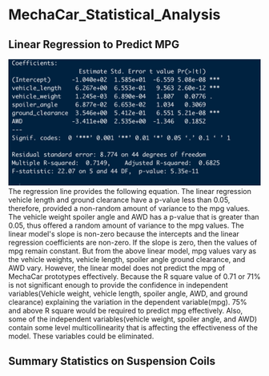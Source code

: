 # MechaCar_Statistical_Analysis
## Linear Regression to Predict MPG
![linear_regression.png](linear_regression.png)
The regression line provides the following equation.
The linear regression vehicle length and ground clearance have a p-value less than 0.05, therefore, provided a non-random amount of variance to the mpg values. The vehicle weight spoiler angle and AWD has a p-value that is greater than 0.05, thus offered a random amount of variance to the mpg values. 
The linear model's slope is non-zero because the intercepts and the linear regression coefficients are non-zero. If the slope is zero, then the values of mpg remain constant. But from the above linear model, mpg values vary as the vehicle weights, vehicle length, spoiler angle ground clearance, and AWD vary. 
However, the linear model does not predict the mpg of MechaCar prototypes effectively. Because the R square value of 0.71 or 71% is not significant enough to provide the confidence in independent variables(Vehicle weight, vehicle length, spoiler angle, AWD, and ground clearance) explaining the variation in the dependent variable(mpg). 75% and above R square would be required to predict mpg effectively. Also, some of the independent variables(vehicle weight, spoiler angle, and AWD) 
contain some level multicollinearity that is affecting the effectiveness of the model. These variables could be eliminated.

## Summary Statistics on Suspension Coils
